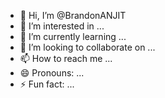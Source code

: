 - 👋 Hi, I’m @BrandonANJIT
- 👀 I’m interested in ...
- 🌱 I’m currently learning ...
- 💞️ I’m looking to collaborate on ...
- 📫 How to reach me ...
- 😄 Pronouns: ...
- ⚡ Fun fact: ...

<!---
BrandonANJIT/BrandonANJIT is a ✨ special ✨ repository because its `README.md` (this file) appears on your GitHub profile.
You can click the Preview link to take a look at your changes.
--->

